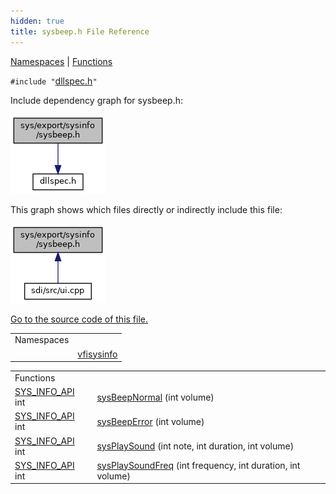 ```yaml
---
hidden: true
title: sysbeep.h File Reference
---
```


[Namespaces](#namespaces) \| [Functions](#func-members)

`#include "`<a href="dllspec_8h_source.md">dllspec.h</a>`"`

Include dependency graph for sysbeep.h:

![](sysbeep_8h__incl.png)

This graph shows which files directly or indirectly include this file:

![](sysbeep_8h__dep__incl.png)

<a href="sysbeep_8h_source.md">Go to the source code of this file.</a>

|            |                                                          |
|------------|----------------------------------------------------------|
| Namespaces |                                                          |
|            | <a href="namespacevfisysinfo.md">vfisysinfo</a> |

|  |  |
|----|----|
| Functions |  |
| <a href="dllspec_8h.md#a06244aced91c3fbc18547181038765aa">SYS_INFO_API</a> int  | <a href="namespacevfisysinfo.md#a44a9ee5ce7fe78c798eb2ad1db29c356">sysBeepNormal</a> (int volume) |
| <a href="dllspec_8h.md#a06244aced91c3fbc18547181038765aa">SYS_INFO_API</a> int  | <a href="namespacevfisysinfo.md#afe4e3fa3d5e705451be9469978f7fd44">sysBeepError</a> (int volume) |
| <a href="dllspec_8h.md#a06244aced91c3fbc18547181038765aa">SYS_INFO_API</a> int  | <a href="namespacevfisysinfo.md#a920110b547bce1eb8e0c016d4064886f">sysPlaySound</a> (int note, int duration, int volume) |
| <a href="dllspec_8h.md#a06244aced91c3fbc18547181038765aa">SYS_INFO_API</a> int  | <a href="namespacevfisysinfo.md#a345cb89a149cb5931e68a989da7c5a32">sysPlaySoundFreq</a> (int frequency, int duration, int volume) |
